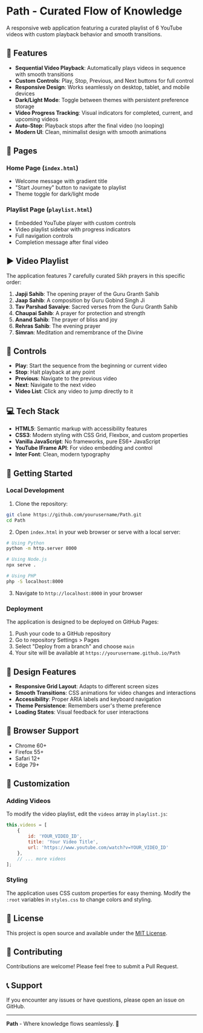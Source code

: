 # Path - Curated Flow of Knowledge

A responsive web application featuring a curated playlist of 6 YouTube videos with custom playback behavior and smooth transitions.

## 🎯 Features

- **Sequential Video Playback**: Automatically plays videos in sequence with smooth transitions
- **Custom Controls**: Play, Stop, Previous, and Next buttons for full control
- **Responsive Design**: Works seamlessly on desktop, tablet, and mobile devices
- **Dark/Light Mode**: Toggle between themes with persistent preference storage
- **Video Progress Tracking**: Visual indicators for completed, current, and upcoming videos
- **Auto-Stop**: Playback stops after the final video (no looping)
- **Modern UI**: Clean, minimalist design with smooth animations

## 📄 Pages

### Home Page (`index.html`)
- Welcome message with gradient title
- "Start Journey" button to navigate to playlist
- Theme toggle for dark/light mode

### Playlist Page (`playlist.html`)
- Embedded YouTube player with custom controls
- Video playlist sidebar with progress indicators
- Full navigation controls
- Completion message after final video

## ▶️ Video Playlist

The application features 7 carefully curated Sikh prayers in this specific order:

1. **Japji Sahib**: The opening prayer of the Guru Granth Sahib
2. **Jaap Sahib**: A composition by Guru Gobind Singh Ji  
3. **Tav Parshad Savaiye**: Sacred verses from the Guru Granth Sahib
4. **Chaupai Sahib**: A prayer for protection and strength
5. **Anand Sahib**: The prayer of bliss and joy
6. **Rehras Sahib**: The evening prayer
7. **Simran**: Meditation and remembrance of the Divine

## 🧭 Controls

- **Play**: Start the sequence from the beginning or current video
- **Stop**: Halt playback at any point
- **Previous**: Navigate to the previous video
- **Next**: Navigate to the next video
- **Video List**: Click any video to jump directly to it

## 💻 Tech Stack

- **HTML5**: Semantic markup with accessibility features
- **CSS3**: Modern styling with CSS Grid, Flexbox, and custom properties
- **Vanilla JavaScript**: No frameworks, pure ES6+ JavaScript
- **YouTube IFrame API**: For video embedding and control
- **Inter Font**: Clean, modern typography

## 🚀 Getting Started

### Local Development

1. Clone the repository:
```bash
git clone https://github.com/yourusername/Path.git
cd Path
```

2. Open `index.html` in your web browser or serve with a local server:
```bash
# Using Python
python -m http.server 8000

# Using Node.js
npx serve .

# Using PHP
php -S localhost:8000
```

3. Navigate to `http://localhost:8000` in your browser

### Deployment

The application is designed to be deployed on GitHub Pages:

1. Push your code to a GitHub repository
2. Go to repository Settings > Pages
3. Select "Deploy from a branch" and choose `main`
4. Your site will be available at `https://yourusername.github.io/Path`

## 🎨 Design Features

- **Responsive Grid Layout**: Adapts to different screen sizes
- **Smooth Transitions**: CSS animations for video changes and interactions
- **Accessibility**: Proper ARIA labels and keyboard navigation
- **Theme Persistence**: Remembers user's theme preference
- **Loading States**: Visual feedback for user interactions

## 📱 Browser Support

- Chrome 60+
- Firefox 55+
- Safari 12+
- Edge 79+

## 🔧 Customization

### Adding Videos

To modify the video playlist, edit the `videos` array in `playlist.js`:

```javascript
this.videos = [
    {
        id: 'YOUR_VIDEO_ID',
        title: 'Your Video Title',
        url: 'https://www.youtube.com/watch?v=YOUR_VIDEO_ID'
    },
    // ... more videos
];
```

### Styling

The application uses CSS custom properties for easy theming. Modify the `:root` variables in `styles.css` to change colors and styling.

## 📄 License

This project is open source and available under the [MIT License](LICENSE).

## 🤝 Contributing

Contributions are welcome! Please feel free to submit a Pull Request.

## 📞 Support

If you encounter any issues or have questions, please open an issue on GitHub.

---

**Path** - Where knowledge flows seamlessly. 🌟 